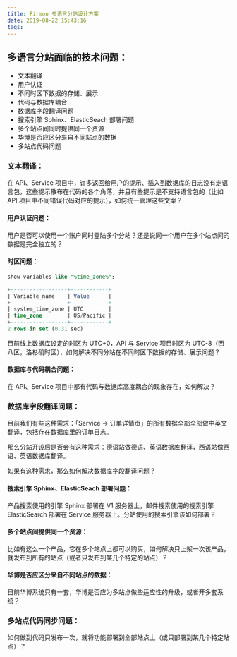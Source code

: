 ```yaml
---
title: Firmoo 多语言分站设计方案
date: 2019-08-22 15:43:16
tags:
---
```


## 多语言分站面临的技术问题：

- 文本翻译
- 用户认证
- 不同时区下数据的存储、展示
- 代码与数据库耦合
- 数据库字段翻译问题
- 搜索引擎 Sphinx、ElasticSeach 部署问题 
- 多个站点间同时提供同一个资源
- 华博是否应区分来自不同站点的数据
- 多站点代码问题



### 文本翻译：

在 API、Service 项目中，许多返回给用户的提示、插入到数据库的日志没有走语言包，这些提示散布在代码的各个角落，并且有些提示是不支持语言包的（比如 API 项目中不同错误代码对应的提示），如何统一管理这些文案？



#### 用户认证问题：

用户是否可以使用一个账户同时登陆多个分站？还是说同一个用户在多个站点间的数据是完全独立的？



#### 时区问题：

```sql
show variables like "%time_zone%";

+------------------+------------+
| Variable_name    | Value      |
+------------------+------------+
| system_time_zone | UTC        |
| time_zone        | US/Pacific |
+------------------+------------+
2 rows in set (0.31 sec)
```



目前线上数据库设定的时区为 UTC+0，API 与 Service 项目时区为 UTC-8（西八区，洛杉矶时区），如何解决不同分站在不同时区下数据的存储、展示问题？



#### 数据库与代码耦合问题：

在 API、Service 项目中都有代码与数据库高度耦合的现象存在，如何解决？



### 数据库字段翻译问题：

目前我们有些这种需求：「Service -> 订单详情页」的所有数据全部全部做中英文翻译，包括存在数据库里的订单日志。

那么分站开设后是否会有这种需求：德语站做德语、英语数据库翻译，西语站做西语、英语数据库翻译。

如果有这种需求，那么如何解决数据库字段翻译问题？



#### 搜索引擎 Sphinx、ElasticSeach 部署问题：

产品搜索使用的引擎 Sphinx 部署在 V1 服务器上，邮件搜索使用的搜索引擎 ElasticSearch 部署在 Service 服务器上。分站使用的搜索引擎该如何部署？



#### 多个站点间提供同一个资源：

比如有这么一个产品，它在多个站点上都可以购买，如何解决只上架一次该产品，就发布到所有的站点（或者只发布到某几个特定的站点）？



#### 华博是否应区分来自不同站点的数据：

目前华博系统只有一套，华博是否应为多站点做些适应性的升级，或者开多套系统？



### 多站点代码同步问题：

如何做到代码只发布一次，就将功能部署到全部站点上（或只部署到某几个特定站点）？







